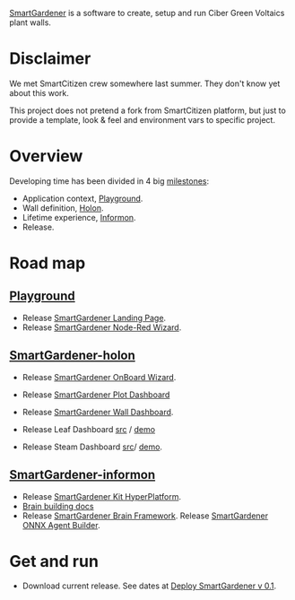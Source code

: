 [SmartGardener](https://github.com/jsanchezamai/smartgardener/wiki) is a software to create, setup and run Ciber Green Voltaics plant walls.

Disclaimer
=============
We met SmartCitizen crew somewhere last summer. They don't know yet about this work.

This project does not pretend a fork from SmartCitizen platform, but just to provide a template, look & feel and environment vars to specific project.

Overview
============
Developing time has been divided in 4 big [milestones](https://github.com/jsanchezamai/smartgardener/milestones):

- Application context, [Playground](https://github.com/jsanchezamai/smartgardener/wiki/Playground).
- Wall definition, [Holon](https://github.com/jsanchezamai/smartgardener/wiki/Holon).
- Lifetime experience, [Informon](https://github.com/jsanchezamai/smartgardener/wiki/Informon).
- Release.

Road map 
============

[Playground](https://github.com/jsanchezamai/smartgardener/wiki/Playground)
-----------------------

- Release [SmartGardener Landing Page](https://github.com/fablabbcn/smartcitizen-landing).
- Release [SmartGardener Node-Red Wizard](https://github.com/jsanchezamai/smartgardener/tree/playground/src/playground).

[SmartGardener-holon](https://github.com/jsanchezamai/smartgardener/wiki/holon-SmartGardener)
 ------------------------

- Release [SmartGardener OnBoard Wizard](https://github.com/fablabbcn/smartcitizen-onboarding-app-start).
- Release [SmartGardener Plot Dashboard](https://github.com/fablabbcn/smartcitizen-react-dashboard)
- Release [SmartGardener Wall Dashboard](https://github.com/fablabbcn/smartcitizen-now-dashboard).

- Release Leaf Dashboard [src](https://github.com/jsanchezamai/smartgardener/tree/master/src/playground/smartgardener-playground/LeafApp/) /
[demo](https://jsanchezamai.github.io/smartgardener/src/playground/smartgardener-playground/LeafApp/index.html)
- Release Steam Dashboard [src](https://github.com/jsanchezamai/smartgardener/tree/master/src/playground/smartgardener-playground/SteamApp)/ [demo](https://jsanchezamai.github.io/smartgardener/src/playground/smartgardener-playground/SteamApp/index.html).


[SmartGardener-informon](https://github.com/jsanchezamai/smartgardener/wiki/informon-SmartGardener)
-------------------

- Release [SmartGardener Kit HyperPlatform](https://github.com/fablabbcn/smartcitizen-web).
- [Brain building docs](https://github.com/fablabbcn/smartcitizen-iscape-docs/tree/master/docs/Sensor%20Analysis%20Framework) 
- Release [SmartGardener Brain Framework](https://github.com/fablabbcn/smartcitizen-iscape-data). 
Release [SmartGardener ONNX Agent Builder](https://github.com/Microsoft/onnxjs).

Get and run
==============
- Download current release. See dates at [Deploy SmartGardener v 0.1](https://github.com/jsanchezamai/smartgardener/milestone/4).
